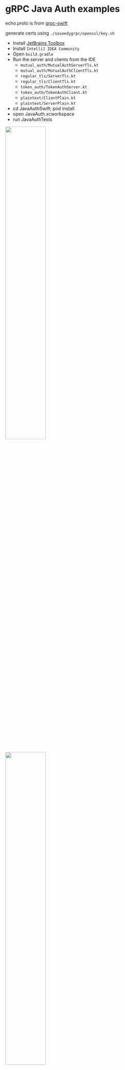 # gRPC Java Auth examples

echo.proto is from [grpc-swift](https://github.com/grpc/grpc-swift/blob/master/Sources/Examples/Echo/echo.proto)

generate certs using `./soseedygrpc/openssl/key.sh`

- Install [JetBrains Toolbox](https://www.jetbrains.com/toolbox/)
- Install `IntelliJ IDEA Community`
- Open `build.gradle`
- Run the server and clients from the IDE
  - `mutual_auth/MutualAuthServerTls.kt`
  - `mutual_auth/MutualAuthClientTls.kt`
  - `regular_tls/ServerTls.kt`
  - `regular_tls/ClientTls.kt`
  - `token_auth/TokenAuthServer.kt`
  - `token_auth/TokenAuthClient.kt`
  - `plaintext/ClientPlain.kt`
  - `plaintext/ServerPlain.kt`
- cd JavaAuthSwift; pod install
- open JavaAuth.xcworkspace
- run JavaAuthTests

<img src="img/1.png" width="50%" />
<img src="img/2.png" width="50%" />
<img src="img/3.png" width="50%" />

## failed to bind

- `killall -9 java`

## connect refused

Update `/etc/hosts` with `127.0.0.1	example.com`
The cert generation script is tied to the example.com hostname.

## errors

> Caused by: javax.net.ssl.SSLHandshakeException: error:10000410:SSL routines:OPENSSL_internal:SSLV3_ALERT_HANDSHAKE_FAILURE

Java client hostname wrong. Fix by updating `CLIENT_CN="localhost"` to `CLIENT_CN="example.com"`

ca subject must be `"/CN=${SERVER_CN}"` and not ` "/C=US/ST=Foo/L=Bar/O=Baz/CN=Xyz"`

> SwiftGRPC.RPCError.callError(successful, status unavailable: Connect Failed

Swift client hostname wrong. Fix by updating `CLIENT_CN="example.com"` to `CLIENT_CN="localhost"`
